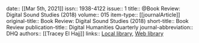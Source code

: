date:: [[Mar 5th, 2021]]
issn:: 1938-4122
issue:: 1
title:: @Book Review: Digital Sound Studies (2018)
volume:: 015
item-type:: [[journalArticle]]
original-title:: Book Review: Digital Sound Studies (2018)
short-title:: Book Review
publication-title:: Digital Humanities Quarterly
journal-abbreviation:: DHQ
authors:: [[Tracey El Hajj]]
links:: [Local library](zotero://select/groups/2386895/items/BXS643G5), [Web library](https://www.zotero.org/groups/2386895/items/BXS643G5)
